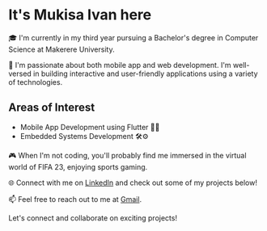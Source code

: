 # It's Mukisa Ivan here 

🎓 I'm currently in my third year pursuing a Bachelor's degree in Computer Science at Makerere University.

💼 I'm passionate about both mobile app and web development. I'm well-versed in building interactive and user-friendly applications using a variety of technologies.


## Areas of Interest
- Mobile App Development using Flutter 📱📲
- Embedded Systems Development  🛠⚙

🎮 When I'm not coding, you'll probably find me immersed in the virtual world of FIFA 23, enjoying sports gaming.

🌐 Connect with me on [LinkedIn](https://www.linkedin.com/in/mukisaivan) and check out some of my projects below!



📫 Feel free to reach out to me at [Gmail](mukisaivan340@gmail.com).

Let's connect and collaborate on exciting projects!

